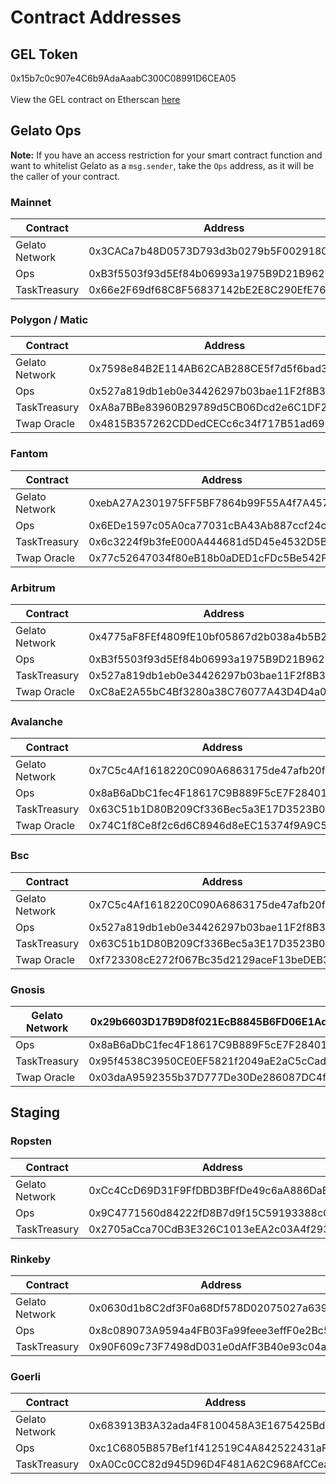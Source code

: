 # Contract Addresses

## GEL Token

0x15b7c0c907e4C6b9AdaAaabC300C08991D6CEA05\
\
View the GEL contract on Etherscan [here](https://etherscan.io/address/0x15b7c0c907e4c6b9adaaaabc300c08991d6cea05)

## Gelato Ops

**Note:** If you have an access restriction for your smart contract function and want to whitelist Gelato as a `msg.sender`, take the `Ops` address, as it will be the caller of your contract.

### Mainnet

| Contract       | Address                                    |
| -------------- | ------------------------------------------ |
| Gelato Network | 0x3CACa7b48D0573D793d3b0279b5F0029180E83b6 |
| Ops            | 0xB3f5503f93d5Ef84b06993a1975B9D21B962892F |
| TaskTreasury   | 0x66e2F69df68C8F56837142bE2E8C290EfE76DA9f |

### Polygon / Matic

| Contract       | Address                                    |
| -------------- | ------------------------------------------ |
| Gelato Network | 0x7598e84B2E114AB62CAB288CE5f7d5f6bad35BbA |
| Ops            | 0x527a819db1eb0e34426297b03bae11F2f8B3A19E |
| TaskTreasury   | 0xA8a7BBe83960B29789d5CB06Dcd2e6C1DF20581C |
| Twap Oracle    | 0x4815B357262CDDedCECc6c34f717B51ad69FdFb4 |

### Fantom

| Contract       | Address                                    |
| -------------- | ------------------------------------------ |
| Gelato Network | 0xebA27A2301975FF5BF7864b99F55A4f7A457ED10 |
| Ops            | 0x6EDe1597c05A0ca77031cBA43Ab887ccf24cd7e8 |
| TaskTreasury   | 0x6c3224f9b3feE000A444681d5D45e4532D5BA531 |
| Twap Oracle    | 0x77c52647034f80eB18b0aDED1cFDc5Be542F34B3 |

### Arbitrum

| Contract       | Address                                    |
| -------------- | ------------------------------------------ |
| Gelato Network | 0x4775aF8FEf4809fE10bf05867d2b038a4b5B2146 |
| Ops            | 0xB3f5503f93d5Ef84b06993a1975B9D21B962892F |
| TaskTreasury   | 0x527a819db1eb0e34426297b03bae11F2f8B3A19E |
| Twap Oracle    | 0xC8aE2A55bC4Bf3280a38C76077A43D4D4a086272 |

### Avalanche

| Contract       | Address                                    |
| -------------- | ------------------------------------------ |
| Gelato Network | 0x7C5c4Af1618220C090A6863175de47afb20fa9Df |
| Ops            | 0x8aB6aDbC1fec4F18617C9B889F5cE7F28401B8dB |
| TaskTreasury   | 0x63C51b1D80B209Cf336Bec5a3E17D3523B088cdb |
| Twap Oracle    | 0x74C1f8Ce8f2c6d6C8946d8eEC15374f9A9C57F3A |

### Bsc

| Contract       | Address                                    |
| -------------- | ------------------------------------------ |
| Gelato Network | 0x7C5c4Af1618220C090A6863175de47afb20fa9Df |
| Ops            | 0x527a819db1eb0e34426297b03bae11F2f8B3A19E |
| TaskTreasury   | 0x63C51b1D80B209Cf336Bec5a3E17D3523B088cdb |
| Twap Oracle    | 0xf723308cE272f067Bc35d2129aceF13beDEB3F2C |

### Gnosis

| Gelato Network | 0x29b6603D17B9D8f021EcB8845B6FD06E1Adf89DE |
| -------------- | ------------------------------------------ |
| Ops            | 0x8aB6aDbC1fec4F18617C9B889F5cE7F28401B8dB |
| TaskTreasury   | 0x95f4538C3950CE0EF5821f2049aE2aC5cCade68D |
| Twap Oracle    | 0x03daA9592355b37D777De30De286087DC4f1C788 |

## Staging

### Ropsten

| Contract       | Address                                    |
| -------------- | ------------------------------------------ |
| Gelato Network | 0xCc4CcD69D31F9FfDBD3BFfDe49c6aA886DaB98d9 |
| Ops            | 0x9C4771560d84222fD8B7d9f15C59193388cC81B3 |
| TaskTreasury   | 0x2705aCca70CdB3E326C1013eEA2c03A4f2935b66 |

### Rinkeby

| Contract       | Address                                    |
| -------------- | ------------------------------------------ |
| Gelato Network | 0x0630d1b8C2df3F0a68Df578D02075027a6397173 |
| Ops            | 0x8c089073A9594a4FB03Fa99feee3effF0e2Bc58a |
| TaskTreasury   | 0x90F609c73F7498dD031e0dAfF3B40e93c04a6C60 |

### Goerli

| Contract       | Address                                    |
| -------------- | ------------------------------------------ |
| Gelato Network | 0x683913B3A32ada4F8100458A3E1675425BdAa7DF |
| Ops            | 0xc1C6805B857Bef1f412519C4A842522431aFed39 |
| TaskTreasury   | 0xA0Cc0CC82d945D96D4F481A62C968AfCCea1C54F |

